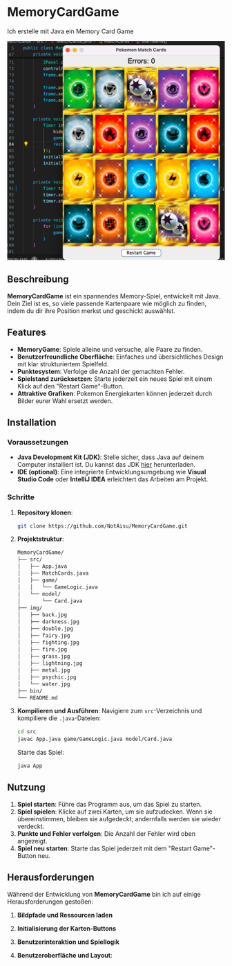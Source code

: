 # MemoryCardGame
Ich erstelle mit Java ein Memory Card Game

![Spielstartschirm](/MatchCards/src/img/image.png)



## Beschreibung

**MemoryCardGame** ist ein spannendes Memory-Spiel, entwickelt mit Java. Dein Ziel ist es, so viele passende Kartenpaare wie möglich zu finden, indem du dir ihre Position merkst und geschickt auswählst.

## Features

- **MemoryGame**: Spiele alleine und versuche, alle Paare zu finden.
- **Benutzerfreundliche Oberfläche**: Einfaches und übersichtliches Design mit klar strukturiertem Spielfeld.
- **Punktesystem**: Verfolge die Anzahl der gemachten Fehler.
- **Spielstand zurücksetzen**: Starte jederzeit ein neues Spiel mit einem Klick auf den "Restart Game"-Button.
- **Attraktive Grafiken**: Pokemon Energiekarten können jederzeit durch Bilder eurer Wahl ersetzt werden.

## Installation

### Voraussetzungen

- **Java Development Kit (JDK)**: Stelle sicher, dass Java auf deinem Computer installiert ist. Du kannst das JDK [hier](https://www.oracle.com/java/technologies/javase-jdk11-downloads.html) herunterladen.
- **IDE (optional)**: Eine integrierte Entwicklungsumgebung wie **Visual Studio Code** oder **IntelliJ IDEA** erleichtert das Arbeiten am Projekt.

### Schritte

1. **Repository klonen**:
    ```bash
    git clone https://github.com/NotAisu/MemoryCardGame.git
    ```

2. **Projektstruktur**:
    ```
    MemoryCardGame/
    ├── src/
    │   ├── App.java
    │   ├── MatchCards.java
    │   ├── game/
    │   │   └── GameLogic.java
    │   └── model/
    │       └── Card.java
    ├── img/
    │   ├── back.jpg
    │   ├── darkness.jpg
    │   ├── double.jpg
    │   ├── fairy.jpg
    │   ├── fighting.jpg
    │   ├── fire.jpg
    │   ├── grass.jpg
    │   ├── lightning.jpg
    │   ├── metal.jpg
    │   ├── psychic.jpg
    │   └── water.jpg
    ├── bin/
    └── README.md
    ```

3. **Kompilieren und Ausführen**:
    Navigiere zum `src`-Verzeichnis und kompiliere die `.java`-Dateien:
    ```bash
    cd src
    javac App.java game/GameLogic.java model/Card.java
    ```
    Starte das Spiel:
    ```bash
    java App
    ```

## Nutzung

1. **Spiel starten**: Führe das Programm aus, um das Spiel zu starten.
2. **Spiel spielen**: Klicke auf zwei Karten, um sie aufzudecken. Wenn sie übereinstimmen, bleiben sie aufgedeckt; andernfalls werden sie wieder verdeckt.
3. **Punkte und Fehler verfolgen**: Die Anzahl der Fehler wird oben angezeigt.
4. **Spiel neu starten**: Starte das Spiel jederzeit mit dem "Restart Game"-Button neu.

## Herausforderungen

Während der Entwicklung von **MemoryCardGame** bin ich auf einige Herausforderungen gestoßen:

1. **Bildpfade und Ressourcen laden**

2. **Initialisierung der Karten-Buttons**

3. **Benutzerinteraktion und Spiellogik**

4. **Benutzeroberfläche und Layout**:
